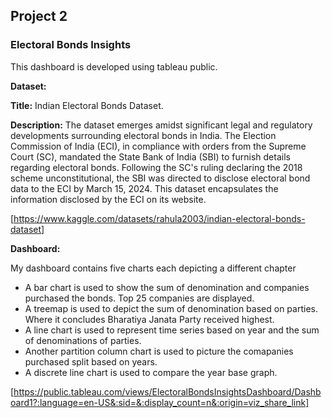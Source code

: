 ## Project 2
### Electoral Bonds Insights

This dashboard is developed using tableau public.

**Dataset:**

**Title:** Indian Electoral Bonds Dataset.

**Description:**
The dataset emerges amidst significant legal and regulatory developments surrounding electoral bonds in India. The Election Commission of India (ECI), in compliance with orders from the Supreme Court (SC), mandated the State Bank of India (SBI) to furnish details regarding electoral bonds. Following the SC's ruling declaring the 2018 scheme unconstitutional, the SBI was directed to disclose electoral bond data to the ECI by March 15, 2024. This dataset encapsulates the information disclosed by the ECI on its website.

  
[https://www.kaggle.com/datasets/rahula2003/indian-electoral-bonds-dataset]

**Dashboard:**

My dashboard contains five charts each depicting a different chapter
* A bar chart is used to show the sum of denomination and companies purchased the bonds. Top 25 companies are displayed.
* A treemap is used to depict the sum of denomination based on parties. Where it concludes Bharatiya Janata Party received highest.
* A line chart is used to represent time series based on year and the sum of denominations of parties.
* Another partition column chart is used to picture the comapanies purchased split based on years.
* A discrete line chart is used to compare the year base graph.

[https://public.tableau.com/views/ElectoralBondsInsightsDashboard/Dashboard1?:language=en-US&:sid=&:display_count=n&:origin=viz_share_link]

